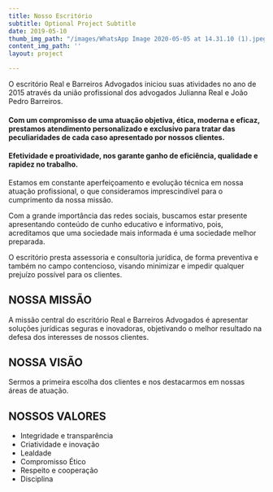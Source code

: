 ```yaml
---
title: Nosso Escritório
subtitle: Optional Project Subtitle
date: 2019-05-10
thumb_img_path: "/images/WhatsApp Image 2020-05-05 at 14.31.10 (1).jpeg"
content_img_path: ''
layout: project

---
```

O escritório Real e Barreiros Advogados iniciou suas atividades no ano de 2015 através da união profissional dos advogados Julianna Real e João Pedro Barreiros.

#### Com um compromisso de uma atuação objetiva, ética, moderna e eficaz, prestamos atendimento personalizado e exclusivo para tratar das peculiaridades de cada caso apresentado por nossos clientes.

#### Efetividade e proatividade, nos garante ganho de eficiência, qualidade e rapidez no trabalho.

Estamos em constante aperfeiçoamento e evolução técnica em nossa atuação profissional, o que consideramos imprescindível para o cumprimento da nossa missão.

Com a grande importância das redes sociais, buscamos estar presente apresentando conteúdo de cunho educativo e informativo, pois, acreditamos que uma sociedade mais informada é uma sociedade melhor preparada.

O escritório presta assessoria e consultoria jurídica, de forma preventiva e também no campo contencioso, visando minimizar e impedir qualquer prejuízo possível para os clientes.

## **NOSSA MISSÃO**

A missão central do escritório Real e Barreiros Advogados é apresentar soluções jurídicas seguras e inovadoras, objetivando o melhor resultado na defesa dos interesses de nossos clientes.

## **NOSSA VISÃO**

Sermos a primeira escolha dos clientes e nos destacarmos em nossas áreas de atuação.

## **NOSSOS VALORES**

* Integridade e transparência
* Criatividade e inovação
* Lealdade
* Compromisso Ético
* Respeito e cooperação
* Disciplina